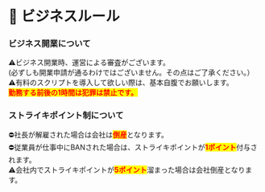 # 📗 ビジネスルール

### **ビジネス開業について**

⚠️ビジネス開業時、運営による審査がございます。\
(必ずしも開業申請が通るわけではございません。その点はご了承ください。）\
⚠️有料のスクリプトを導入して欲しい際は、基本自腹でお願いします。\
<mark style="color:red;">**勤務する前後の1時間は犯罪は禁止です。**</mark>

### **ストライキポイント制について**

⛔️社長が解雇された場合は会社は<mark style="color:red;">**倒産**</mark>となります。\
⛔️従業員が仕事中にBANされた場合は、ストライキポイントが<mark style="color:red;">**1ポイント**</mark>付与されます。\
⚠会社内でストライキポイントが<mark style="color:red;">**5ポイント**</mark>溜まった場合は会社倒産となります。
